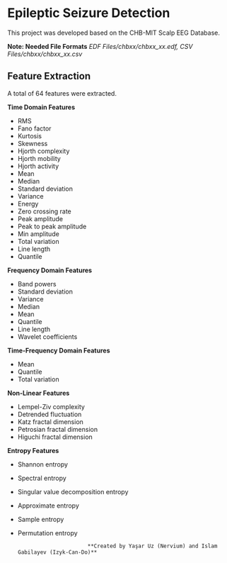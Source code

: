 # Epileptic Seizure Detection

This project was developed based on the CHB-MIT Scalp EEG Database.

**Note: Needed File Formats** *EDF Files/chbxx/chbxx_xx.edf, CSV Files/chbxx/chbxx_xx.csv*

## Feature Extraction

A total of 64 features were extracted.

**Time Domain Features**
- RMS
- Fano factor
- Kurtosis
- Skewness
- Hjorth complexity
- Hjorth mobility
- Hjorth activity
- Mean
- Median
- Standard deviation
- Variance
- Energy
- Zero crossing rate
- Peak amplitude
- Peak to peak amplitude
- Min amplitude
- Total variation
- Line length
- Quantile


**Frequency Domain Features**
- Band powers
- Standard deviation
- Variance
- Median
- Mean
- Quantile
- Line length
- Wavelet coefficients

**Time-Frequency Domain Features**
- Mean
- Quantile
- Total variation

**Non-Linear Features**
- Lempel-Ziv complexity
- Detrended fluctuation
- Katz fractal dimension
- Petrosian fractal dimension
- Higuchi fractal dimension


**Entropy Features**
- Shannon entropy
- Spectral entropy
- Singular value decomposition entropy
- Approximate entropy
- Sample entropy
- Permutation entropy

                            **Created by Yaşar Uz (Nervium) and Islam Gabilayev (Izyk-Can-Do)**
